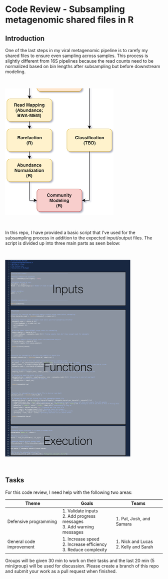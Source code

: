 # Code Review - Subsampling metagenomic shared files in R

## Introduction

One of the last steps in my viral metagenomic pipeline is to rarefy my shared files to ensure even sampling
across samples. This process is slightly different from 16S pipelines because the read counts need to be normalized
based on bin lengths after subsampling but before downstream modeling.

<br />

![Image of pipeline rarefaction steps](images/metagenomePipelineZoomed.png)

<br />

In this repo, I have provided a basic script that I've used for the subsampling process in addition to the
expected input/output files. The script is divided up into three main parts as seen below:

<br />

![Image of pipeline rarefaction steps](images/scriptOutline.png)

<br />

## Tasks

For this code review, I need help with the following two areas:

<table>
<thead>
<tr>
<th>Theme</th>
<th>Goals</th>
<th>Teams</th>
</tr>
</thead>
<tbody>
<tr>
<td>Defensive programming</td>
<td>1. Validate inputs <br> 2. Add progress messages <br> 3. Add warning messages </td>
<td>1. Pat, Josh, and Samara </td>
</tr>
<tr>
<td>General code improvement</td>
<td>1. Increase speed <br> 2. Increase efficiency <br> 3. Reduce complexity </td>
<td>1. Nick and Lucas <br> 2. Kelly and Sarah </td>
</tr>
</tbody>
</table>

Groups will be given 30 min to work on their tasks and the last 20 min (5 min/group) will be used for discussion. Please create a branch of this repo and submit your work as a pull request when finished.
